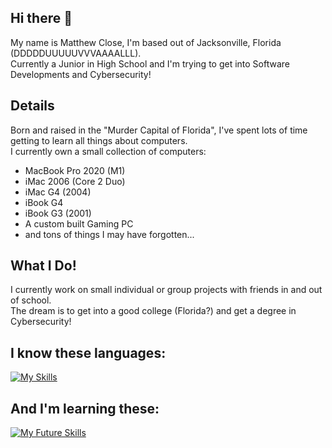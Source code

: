 ## Hi there 👋

My name is Matthew Close, I'm based out of Jacksonville, Florida (DDDDDUUUUUVVVAAAALLL).  
Currently a Junior in High School and I'm trying to get into Software Developments and Cybersecurity!

## Details

Born and raised in the "Murder Capital of Florida", I've spent lots of time getting to learn all things about computers.  
I currently own a small collection of computers: 
- MacBook Pro 2020 (M1)
- iMac 2006 (Core 2 Duo)
- iMac G4 (2004)
- iBook G4
- iBook G3 (2001)
- A custom built Gaming PC
- and tons of things I may have forgotten...

## What I Do!

I currently work on small individual or group projects with friends in and out of school.  
The dream is to get into a good college (Florida?) and get a degree in Cybersecurity!  
## I know these languages:  
[![My Skills](https://skillicons.dev/icons?i=html,css,bootstrap,py,git)](https://skillicons.dev) 
## And I'm learning these:  
[![My Future Skills](https://skillicons.dev/icons?i=cpp,js,swift)](https://skillicons.dev)
